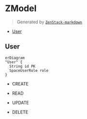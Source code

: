 # ZModel

> Generated by [`ZenStack-markdown`]((https://github.com/jiashengguo/zenstack-markdown))

- [User](#User)

## User
```mermaid
erDiagram
"User" {
  String id PK 
  SpaceUserRole role  
}

```
- CREATE

- READ

- UPDATE

- DELETE
